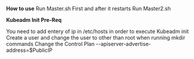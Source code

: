 **How to use**
Run Master.sh First and after it restarts Run Master2.sh

**Kubeadm Init Pre-Req**

You need to add entery of ip in /etc/hosts in order to execute Kubeadm init
Create a user and change the user to other than root when running mkdir commands
Change the Control Plan --apiserver-advertise-address=$PublicIP
